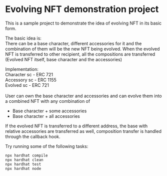 # Evolving NFT demonstration project

This is a sample project to demonstrate the idea of evolving NFT in its basic form.

The basic idea is: <br />
There can be a base character, different accessories for it and the combination of them will be the new NFT being evolved. When the evolved NFT is transferred to other recipient, all the compositions are transferred (Evolved NFT itself, base character and the accessories)

Implementation: <br />
Character sc - ERC 721 <br />
Accessory sc - ERC 1155 <br />
Evolved sc - ERC 721 <br />
<br />
User can own the base character and accessories and can evolve them into a combined NFT with any combination of <br />
* Base character + some accessories
* Base character + all accessories


If the evolved NFT is transferred to a different address, the base with relative accessories are transferred as well, composition transfer is handled through the callback hook.

Try running some of the following tasks:

```shell
npx hardhat compile
npx hardhat clean
npx hardhat test
npx hardhat node
